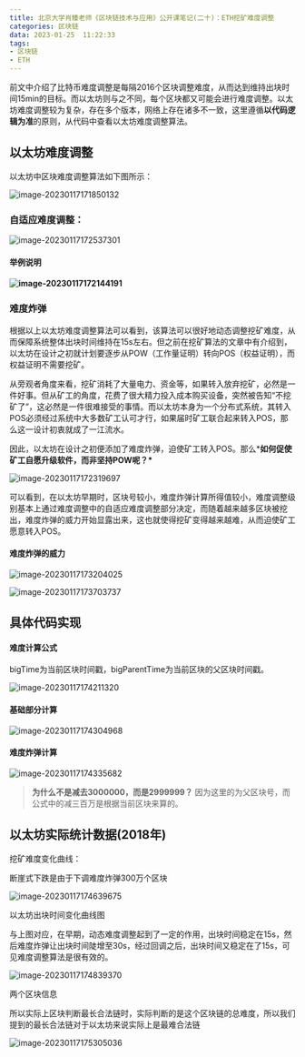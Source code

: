 ```yaml
---
title: 北京大学肖臻老师《区块链技术与应用》公开课笔记(二十)：ETH挖矿难度调整
categories: 区块链
data: 2023-01-25  11:22:33
tags: 
- 区块链
- ETH
---
```


前文中介绍了比特币难度调整是每隔2016个区块调整难度，从而达到维持出块时间15min的目标。而以太坊则与之不同，每个区块都又可能会进行难度调整。以太坊难度调整较为复杂，存在多个版本，网络上存在诸多不一致，这里遵循**以代码逻辑为准**的原则，从代码中查看以太坊难度调整算法。

## 以太坊难度调整

以太坊中区块难度调整算法如下图所示：

![image-20230117171850132](https://hanser373.oss-cn-beijing.aliyuncs.com/img/202301171718247.png)

### 自适应难度调整：

![image-20230117172537301](https://hanser373.oss-cn-beijing.aliyuncs.com/img/202301171725402.png)

#### 举例说明

#### ![image-20230117172144191](https://hanser373.oss-cn-beijing.aliyuncs.com/img/202301171721309.png)

### 难度炸弹

根据以上以太坊难度调整算法可以看到，该算法可以很好地动态调整挖矿难度，从而保障系统整体出块时间维持在15s左右。但之前在挖矿算法的文章中有介绍到，以太坊在设计之初就计划要逐步从POW（工作量证明）转向POS（权益证明），而权益证明不需要挖矿。

从旁观者角度来看，挖矿消耗了大量电力、资金等，如果转入放弃挖矿，必然是一件好事。但从矿工的角度，花费了很大精力投入成本购买设备，突然被告知“不挖矿了”，这必然是一件很难接受的事情。而以太坊本身为一个分布式系统，其转入POS必须经过系统中大多数矿工认可才行，如果届时矿工联合起来转入POS，那么这一设计初衷就成了一江流水。

因此，以太坊在设计之初便添加了难度炸弹，迫使矿工转入POS。那么***如何促使矿工自愿升级软件，而非坚持POW呢？\***

![image-20230117172319697](https://hanser373.oss-cn-beijing.aliyuncs.com/img/202301171723829.png)

可以看到，在以太坊早期时，区块号较小，难度炸弹计算所得值较小，难度调整级别基本上通过难度调整中的自适应难度调整部分决定，而随着越来越多区块被挖出，难度炸弹的威力开始显露出来，这也就使得挖矿变得越来越难，从而迫使矿工愿意转入POS。

#### 难度炸弹的威力

![image-20230117173204025](https://hanser373.oss-cn-beijing.aliyuncs.com/img/202301171732118.png)

![image-20230117173703737](https://hanser373.oss-cn-beijing.aliyuncs.com/img/202301171737858.png)

## 具体代码实现

#### 难度计算公式

bigTime为当前区块时间戳，bigParentTime为当前区块的父区块时间戳。

![image-20230117174211320](https://hanser373.oss-cn-beijing.aliyuncs.com/img/202301171742444.png)

#### 基础部分计算

![image-20230117174304968](https://hanser373.oss-cn-beijing.aliyuncs.com/img/202301171743106.png)

#### 难度炸弹计算

![image-20230117174335682](https://hanser373.oss-cn-beijing.aliyuncs.com/img/202301171743814.png)

> **为什么不是减去3000000，而是2999999？**
> 因为这里的为父区块号，而公式中的减三百万是根据当前区块来算的。

## 以太坊实际统计数据(2018年)

挖矿难度变化曲线：

断崖式下跌是由于下调难度炸弹300万个区块

![image-20230117174639675](https://hanser373.oss-cn-beijing.aliyuncs.com/img/202301171746793.png)

以太坊出块时间变化曲线图

与上图对应，在早期，动态难度调整起到了一定的作用，出块时间稳定在15s，然后难度炸弹让出块时间陡增至30s，经过回调之后，出块时间又稳定在了15s，可见难度调整算法是很有效的。

![image-20230117174839370](https://hanser373.oss-cn-beijing.aliyuncs.com/img/202301171748512.png)

两个区块信息

所以实际上区块判断最长合法链时，实际判断的是这个区块链的总难度，所以我们提到的最长合法链对于以太坊来说实际上是最难合法链

![image-20230117175305036](https://hanser373.oss-cn-beijing.aliyuncs.com/img/202301171753200.png)